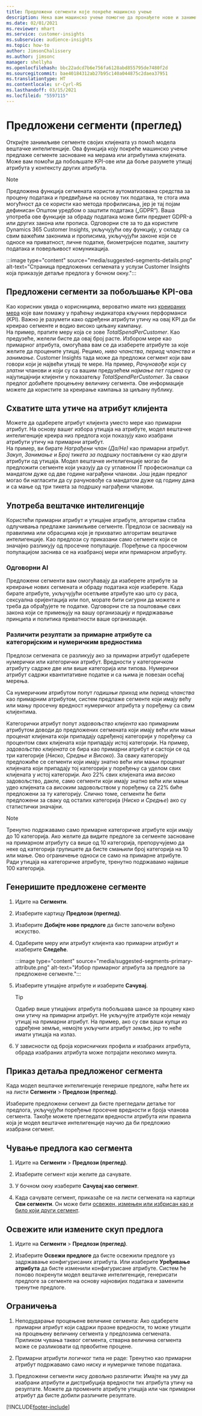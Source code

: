 ```yaml
---
title: Предложени сегменти које покреће машинско учење
description: Нека вам машинско учење помогне да пронађете нове и занимљиве сегменте засноване на атрибутима клијената.
ms.date: 02/01/2021
ms.reviewer: mhart
ms.service: customer-insights
ms.subservice: audience-insights
ms.topic: how-to
author: JimsonChalissery
ms.author: jimsonc
manager: shellyha
ms.openlocfilehash: bbc22adcd7b6e756fa6128abd855795de7480f2d
ms.sourcegitcommit: bae40184312ab27b95c140a044875c2daea37951
ms.translationtype: HT
ms.contentlocale: sr-Cyrl-RS
ms.lasthandoff: 03/15/2021
ms.locfileid: "5597115"
---
```

# <a name="suggested-segments-preview"></a>Предложени сегменти (преглед)

Откријте занимљиве сегменте својих клијената уз помоћ модела вештачке интелигенције. Ова функција коју покреће машинско учење предлаже сегменте засноване на мерама или атрибутима клијената. Може вам помоћи да побољшате KPI-ове или да боље разумете утицај атрибута у контексту других атрибута. 

> [!NOTE]
> Предложена функција сегмената користи аутоматизована средства за процену података и предвиђање на основу тих података, те стога има могућност да се користи као метода профилисања, јер је тај појам дефинисан Општом уредбом о заштити података („GDPR“). Ваша употреба ове функције за обраду података може бити предмет GDPR-а или других закона или прописа. Одговорни сте за то да користите Dynamics 365 Customer Insights, укључујући ову функцију, у складу са свим важећим законима и прописима, укључујући законе који се односе на приватност, личне податке, биометријске податке, заштиту података и поверљивост комуникација.

:::image type="content" source="media/suggested-segments-details.png" alt-text="Страница предложених сегмената у услузи Customer Insights која приказује детаље предлога у бочном окну.":::

## <a name="suggested-segments-to-improve-your-kpis"></a>Предложени сегменти за побољшање KPI-ова

Као корисник увида o корисницима, вероватно имате низ [креираних мера](measures.md) које вам помажу у праћењу индикатора кључних перформанси (KPI). Важно је разумети како одређени атрибути утичу на овај KPI да би креирао сегменте и водио високо циљану кампању.   
На пример, пратите меру која се зове *TotalSpendPerCustomer*. Као предузеће, желели бисте да овај број расте. Избором мере као примарног атрибута, омогућава вам се да изаберете атрибуте за које желите да процените утицај. Рецимо, *ниво чланства*, *период чланства* и *занимање*. Customer Insights тада може да предложи сегмент који вам говори који је највећи утицај те мере. На пример, *Рачуновође* који су *златни* чланови и који су са вашим предузећем *најмање пет година* су најутицајнији клијенти у показатељу *TotalSpendPerCustomer*. За сваки предлог добићете процењену величину сегмента. Ове информације можете да користите за креирање кампања за циљану публику.

## <a name="understand-what-influences-a-customer-attribute"></a>Схватите шта утиче на атрибут клијента

Можете да одаберете атрибут клијента уместо мере као примарни атрибут. На основу вашег избора утицаја на атрибуте, модел вештачке интелигенције креира низ предлога који показују како изабрани атрибути утичу на примарни атрибут.   
На пример, ви бирате *Награђени члан (Да/Не)* као примарни атрибут. *Закуп*, *Занимање* и *Број тикета за подршку* постављени су као други атрибути од утицаја. Модел вештачке интелигенције могао би предложити сегменте који указују да су углавном IT професионалци са мандатом дуже од две године награђени чланови. Још један предлог могао би нагласити да су рачуновође са мандатом дуже од годину дана и са мање од три тикета за подршку награђени чланови. 

## <a name="artificial-intelligence-usage"></a>Употреба вештачке интелигенције

Користећи примарни атрибут и утицајне атрибуте, алгоритам стабла одлучивања предлаже занимљиве сегменте. Предлози се заснивају на правилима или обрасцима које је прихватио алгоритам вештачке интелигенције. Као предлози су приказани само сегменти који се значајно разликују од просечне популације. Поређење са просечном популацијом заснива се на изабраној мери или примарном атрибуту.

### <a name="responsible-ai"></a>Одговорни AI

Предложени сегменти вам омогућавају да изаберете атрибуте за креирање нових сегмената и обраду података које изаберете. Када бирате атрибуте, укључујући осетљиве атрибуте као што су раса, сексуална оријентација или пол, морате бити сигурни да можете и треба да обрађујете те податке. Одговорни сте за поштовање свих закона који се примењују на вашу организацију и придржавање принципа и политика приватности ваше организације.

### <a name="different-results-for-primary-attributes-with-categorical-and-numeric-values"></a>Различити резултати за примарне атрибуте са категоријским и нумеричким вредностима

Предлози сегмената се разликују ако за примарни атрибут одаберете нумерички или категорички атрибут. Вредности у категоричком атрибуту садрже две или више категорија или типова. Нумерички атрибут садржи квантитативне податке и са њима је повезан осећај мерења.

Са нумеричким атрибутом попут *годишњи приход* или *период чланства* као примарним атрибутом, систем предлаже сегменте који имају већу или мању просечну вредност нумеричког атрибута у поређењу са свим клијентима.

Категорички атрибут попут *задовољство клијента* као примарним атрибутом доводи до предложених сегмената који имају већи или мањи проценат клијената који припадају одређеној категорији у поређењу са процентом свих клијената који припадају истој категорији. На пример, *задовољство клијената* се бира као примарни атрибут и састоји се од три категорије (*Ниско*, *Средње* и *Високо*). За сваку категорију предложиће се сегменти који имају знатно већи или мањи проценат клијената који припадају тој категорији у поређењу са уделом свих клијената у истој категорији. Ако 22% свих клијената има *високо* задовољство, дакле, само сегменти који имају знатно већи или мањи удео клијената са *високим* задовољством у поређењу са 22% биће предложени за ту категорију. Слично томе, сегменти ће бити предложени за сваку од осталих категорија (*Ниско* и *Средње*) ако су статистички значајни.

> [!NOTE]
> Тренутно подржавамо само примарне категоричке атрибуте који имају до 10 категорија. Ако желите да видите предлоге за сегменте засноване на примарном атрибуту са више од 10 категорија, препоручујемо да неке од категорија групишете да бисте смањили број категорија на 10 или мање. Ово ограничење односи се само на примарне атрибуте. Ради утицаја на категоричке атрибуте, тренутно подржавамо највише 100 категорија.

## <a name="generate-suggested-segments"></a>Генеришите предложене сегменте

1. Идите на **Сегменти**.

1. Изаберите картицу **Предлози (преглед)**.

1. Изаберите **Добијте нове предлоге** да бисте започели вођено искуство.

1. Одаберите меру или атрибут клијента као примарни атрибут и изаберите **Следеће**.

   :::image type="content" source="media/suggested-segments-primary-attribute.png" alt-text="Избор примарног атрибута за предлоге за предложене сегменте.":::

1. Изаберите утицајне атрибуте и изаберите **Сачувај**.
   
   > [!TIP]
   > Одабир више утицајних атрибута побољшава шансе за процену како они утичу на примарни атрибут. Не укључујте атрибуте који немају утицај на примарни атрибут. На пример, ако су сви ваши купци из одређене земље, немојте укључити атрибут *земља*, јер то неће имати утицаја на излаз.

1. У зависности од броја корисничких профила и изабраних атрибута, обрада изабраних атрибута може потрајати неколико минута. 

## <a name="view-details-of-a-suggested-segment"></a>Приказ детаља предложеног сегмента

Када модел вештачке интелигенције генерише предлоге, наћи ћете их на листи **Сегменти** > **Предлози (преглед)**.
 
Изаберите предложени сегмент да бисте прегледали детаље тог предлога, укључујући поређење просечне вредности и броја чланова сегмента. Такође можете прегледати вредности атрибута или правила која је модел вештачке интелигенције научио да би предложио изабрани сегмент.

## <a name="save-a-suggestion-as-a-segment"></a>Чување предлога као сегмента

1. Идите на **Сегменти** > **Предлози (преглед)**.

1. Изаберите сегмент који желите да сачувате. 

1. У бочном окну изаберите **Сачувај као сегмент**. 

1. Када сачувате сегмент, приказаће се на листи сегмената на картици **Сви сегменти**. Он може бити [освежен, измењен или избрисан као и било који други сегмент](segments.md).

## <a name="refresh-or-edit-a-set-of-suggestions"></a>Освежите или измените скуп предлога

1. Идите на **Сегменти** > **Предлози (преглед)**.

1. Изаберите **Освежи предлоге** да бисте освежили предлоге уз задржавање конфигурисаних атрибута. Или изаберите **Уређивање атрибута** да бисте изменили конфигурисане атрибуте. Систем ће поново покренути модел вештачке интелигенције, генерисати предлоге за сегменте на основу најновијих података и заменити тренутне предлоге.

## <a name="limitations"></a>Ограничења

1. Неподударање процењене величине сегмента: Ако одаберете примарни атрибут који садржи празне вредности, то може утицати на процењену величину сегмента у предлозима сегмената. Приликом чувања таквог сегмента, стварна величина сегмента може се разликовати од првобитне процене.
 
2. Примарни атрибути логичког типа не раде: Тренутно као примарни атрибут подржавамо само ниску и нумеричке типове података.

3. Предложени сегменти нису довољно различити: Имајте на уму да изабрани атрибути и дистрибуција вредности тих атрибута утичу на резултате. Можете да промените атрибуте утицаја или чак примарни атрибут да бисте добили различите резултате.



[!INCLUDE[footer-include](../includes/footer-banner.md)]